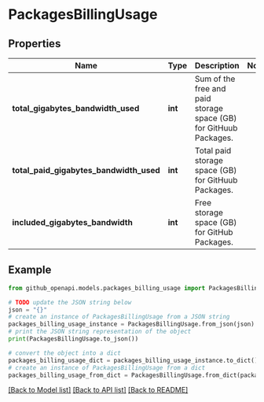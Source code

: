 # PackagesBillingUsage


## Properties

Name | Type | Description | Notes
------------ | ------------- | ------------- | -------------
**total_gigabytes_bandwidth_used** | **int** | Sum of the free and paid storage space (GB) for GitHuub Packages. | 
**total_paid_gigabytes_bandwidth_used** | **int** | Total paid storage space (GB) for GitHuub Packages. | 
**included_gigabytes_bandwidth** | **int** | Free storage space (GB) for GitHub Packages. | 

## Example

```python
from github_openapi.models.packages_billing_usage import PackagesBillingUsage

# TODO update the JSON string below
json = "{}"
# create an instance of PackagesBillingUsage from a JSON string
packages_billing_usage_instance = PackagesBillingUsage.from_json(json)
# print the JSON string representation of the object
print(PackagesBillingUsage.to_json())

# convert the object into a dict
packages_billing_usage_dict = packages_billing_usage_instance.to_dict()
# create an instance of PackagesBillingUsage from a dict
packages_billing_usage_from_dict = PackagesBillingUsage.from_dict(packages_billing_usage_dict)
```
[[Back to Model list]](../README.md#documentation-for-models) [[Back to API list]](../README.md#documentation-for-api-endpoints) [[Back to README]](../README.md)


